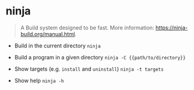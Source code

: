 # ninja
> A Build system designed to be fast.
> More information: <https://ninja-build.org/manual.html>.

- Build in the current directory
`ninja`

- Build a program in a given directory
`ninja -C {{path/to/directory}}`

- Show targets (e.g. `install` and `uninstall`)
`ninja -t targets`

- Show help
`ninja -h`
